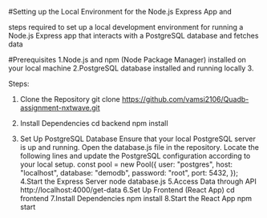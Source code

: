 #Setting up the Local Environment for the Node.js Express App and 

steps required to set up a local development environment for running a Node.js Express app that interacts with a PostgreSQL database and fetches data 

#Prerequisites
1.Node.js and npm (Node Package Manager) installed on your local machine
2.PostgreSQL database installed and running locally
3.

Steps:
1. Clone the Repository
git clone https://github.com/vamsi2106/Quadb-assignment-nxtwave.git

2. Install Dependencies
   cd backend
   npm install
3. Set Up PostgreSQL Database
  Ensure that your local PostgreSQL server is up and running.
  Open the database.js file in the repository.
  Locate the following lines and update the PostgreSQL configuration according to your local setup.
 const pool = new Pool({
  user: "postgres",
  host: "localhost",
  database: "demodb",
  password: "root",
  port: 5432,
 });
4.Start the Express Server
  node database.js
5.Access Data through API
  http://localhost:4000/get-data
6.Set Up Frontend (React App)
  cd frontend
7.Install Dependencies
  npm install
8.Start the React App
  npm start


